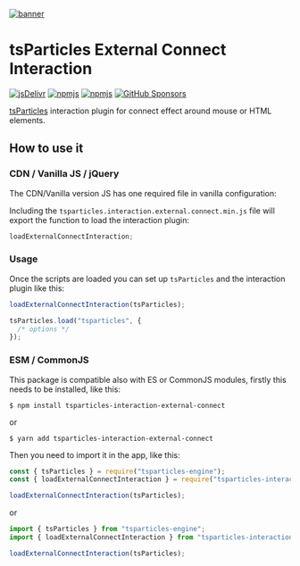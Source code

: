 [![banner](https://particles.js.org/images/banner2.png)](https://particles.js.org)

# tsParticles External Connect Interaction

[![jsDelivr](https://data.jsdelivr.com/v1/package/npm/tsparticles-interaction-external-connect/badge)](https://www.jsdelivr.com/package/npm/tsparticles-interaction-external-connect)
[![npmjs](https://badge.fury.io/js/tsparticles-interaction-external-connect.svg)](https://www.npmjs.com/package/tsparticles-interaction-external-connect)
[![npmjs](https://img.shields.io/npm/dt/tsparticles-interaction-external-connect)](https://www.npmjs.com/package/tsparticles-interaction-external-connect) [![GitHub Sponsors](https://img.shields.io/github/sponsors/matteobruni)](https://github.com/sponsors/matteobruni)

[tsParticles](https://github.com/matteobruni/tsparticles) interaction plugin for connect effect around mouse or HTML
elements.

## How to use it

### CDN / Vanilla JS / jQuery

The CDN/Vanilla version JS has one required file in vanilla configuration:

Including the `tsparticles.interaction.external.connect.min.js` file will export the function to load the interaction
plugin:

```javascript
loadExternalConnectInteraction;
```

### Usage

Once the scripts are loaded you can set up `tsParticles` and the interaction plugin like this:

```javascript
loadExternalConnectInteraction(tsParticles);

tsParticles.load("tsparticles", {
  /* options */
});
```

### ESM / CommonJS

This package is compatible also with ES or CommonJS modules, firstly this needs to be installed, like this:

```shell
$ npm install tsparticles-interaction-external-connect
```

or

```shell
$ yarn add tsparticles-interaction-external-connect
```

Then you need to import it in the app, like this:

```javascript
const { tsParticles } = require("tsparticles-engine");
const { loadExternalConnectInteraction } = require("tsparticles-interaction-external-connect");

loadExternalConnectInteraction(tsParticles);
```

or

```javascript
import { tsParticles } from "tsparticles-engine";
import { loadExternalConnectInteraction } from "tsparticles-interaction-external-connect";

loadExternalConnectInteraction(tsParticles);
```
